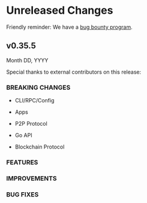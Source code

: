 # Unreleased Changes

Friendly reminder: We have a [bug bounty program](https://hackerone.com/cosmos).

## v0.35.5

Month DD, YYYY

Special thanks to external contributors on this release:

### BREAKING CHANGES

- CLI/RPC/Config

- Apps

- P2P Protocol

- Go API

- Blockchain Protocol

### FEATURES

### IMPROVEMENTS

### BUG FIXES
